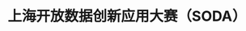 ---
title: 上海开放数据创新应用大赛（SODA）
slug: soda2017

website: http://shanghai.sodachallenges.com
year: 2017

supervisor:
  - 国家发展改革委
  - 国家工业和信息化部
  - 中央网信办

host:
  - 上海市经济和信息化委员会

organizor:
  - 上海苏打数据科技有限公司
  - 中国工业设计研究院

schedule:
  - name: 创意提交
    date: 7月17日 - 7月30日
  - name: 原型提交
    date: 8月14日 - 9月24日
  - name: 提名揭晓
    date: 10月16日

prize: 
  - title: 一等奖
    count: 1
    award: 10万
  - title: 二等奖
    count: 3
    award: 5万
  - title: 三等奖
    count: 6
    award: 1万
---